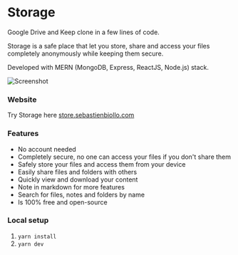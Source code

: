# Storage

Google Drive and Keep clone in a few lines of code.

Storage is a safe place that let you store, share and access your files completely anonymously while keeping them secure.

Developed with MERN (MongoDB, Express, ReactJS, Node.js) stack.

![Screenshot](https://i.imgur.com/LuWyzN1.jpg)

### Website
Try Storage here [store.sebastienbiollo.com](https://store.sebastienbiollo.com)

### Features
- No account needed
- Completely secure, no one can access your files if you don't share them
- Safely store your files and access them from your device
- Easily share files and folders with others
- Quickly view and download your content
- Note in markdown for more features
- Search for files, notes and folders by name
- Is 100% free and open-source

### Local setup

1. `yarn install`
2. `yarn dev`